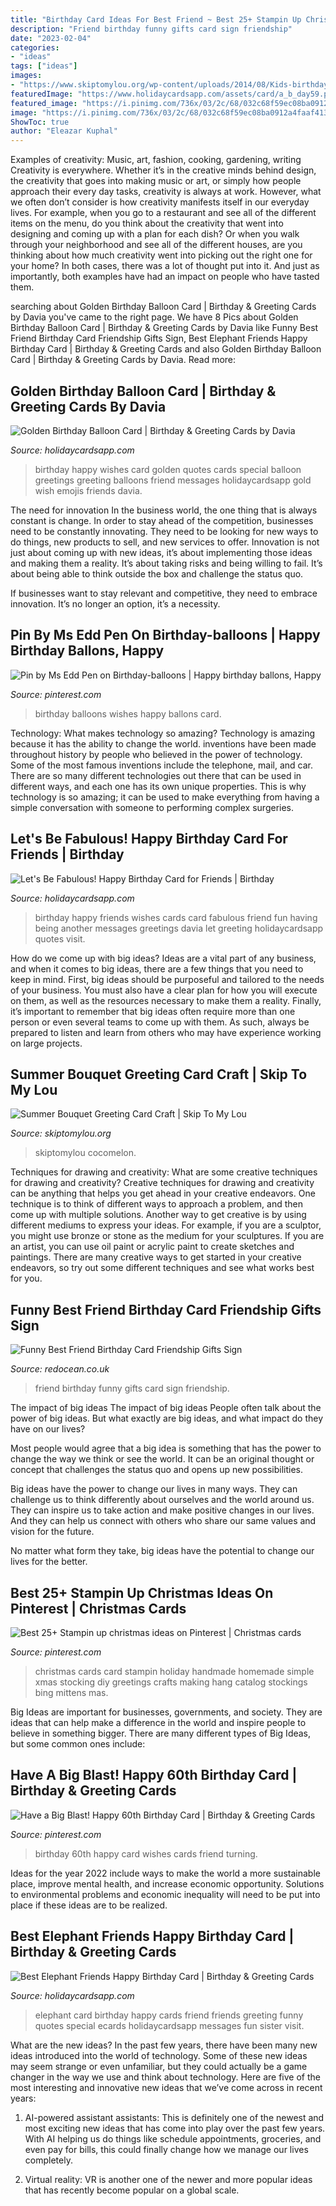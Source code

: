 ```yaml
---
title: "Birthday Card Ideas For Best Friend ~ Best 25+ Stampin Up Christmas Ideas On Pinterest"
description: "Friend birthday funny gifts card sign friendship"
date: "2023-02-04"
categories:
- "ideas"
tags: ["ideas"]
images:
- "https://www.skiptomylou.org/wp-content/uploads/2014/08/Kids-birthday-card-craft-ideas-1.jpg"
featuredImage: "https://www.holidaycardsapp.com/assets/card/a_b_day59.png"
featured_image: "https://i.pinimg.com/736x/03/2c/68/032c68f59ec08ba0912a4faaf4139560.jpg"
image: "https://i.pinimg.com/736x/03/2c/68/032c68f59ec08ba0912a4faaf4139560.jpg"
ShowToc: true
author: "Eleazar Kuphal"
---
```



Examples of creativity: Music, art, fashion, cooking, gardening, writing
Creativity is everywhere. Whether it’s in the creative minds behind design, the creativity that goes into making music or art, or simply how people approach their every day tasks, creativity is always at work. However, what we often don’t consider is how creativity manifests itself in our everyday lives. For example, when you go to a restaurant and see all of the different items on the menu, do you think about the creativity that went into designing and coming up with a plan for each dish? Or when you walk through your neighborhood and see all of the different houses, are you thinking about how much creativity went into picking out the right one for your home? In both cases, there was a lot of thought put into it. And just as importantly, both examples have had an impact on people who have tasted them.

	

		
searching about Golden Birthday Balloon Card | Birthday &amp; Greeting Cards by Davia you've came to the right page. We have 8 Pics about Golden Birthday Balloon Card | Birthday &amp; Greeting Cards by Davia like Funny Best Friend Birthday Card Friendship Gifts Sign, Best Elephant Friends Happy Birthday Card | Birthday &amp; Greeting Cards and also Golden Birthday Balloon Card | Birthday &amp; Greeting Cards by Davia. Read more:
		
    
## Golden Birthday Balloon Card | Birthday &amp; Greeting Cards By Davia

<img loading=lazy src="https://www.holidaycardsapp.com/assets/card/b_day170.png" onerror="this.onerror=null;this.src='https://tse4.mm.bing.net/th?id=OIP.UPkKBNhODM4YnnGooQZw6QHaJ3&amp;pid=15.1';" alt="Golden Birthday Balloon Card | Birthday &amp; Greeting Cards by Davia">

_Source: holidaycardsapp.com_

>birthday happy wishes card golden quotes cards special balloon greetings greeting balloons friend messages holidaycardsapp gold wish emojis friends davia. 

	

The need for innovation
In the business world, the one thing that is always constant is change. In order to stay ahead of the competition, businesses need to be constantly innovating. They need to be looking for new ways to do things, new products to sell, and new services to offer.
Innovation is not just about coming up with new ideas, it’s about implementing those ideas and making them a reality. It’s about taking risks and being willing to fail. It’s about being able to think outside the box and challenge the status quo.

If businesses want to stay relevant and competitive, they need to embrace innovation. It’s no longer an option, it’s a necessity.

    
## Pin By Ms Edd Pen On Birthday-balloons | Happy Birthday Ballons, Happy

<img loading=lazy src="https://i.pinimg.com/736x/fd/8a/60/fd8a60dd15184a7a27bad9d75018b68b--birthday-balloons-party-time.jpg" onerror="this.onerror=null;this.src='https://tse1.mm.bing.net/th?id=OIP.pSg5chqIhxdRpb-Z29BCYgDYEh&amp;pid=15.1';" alt="Pin by Ms Edd Pen on Birthday-balloons | Happy birthday ballons, Happy">

_Source: pinterest.com_

>birthday balloons wishes happy ballons card. 

	

Technology: What makes technology so amazing?
Technology is amazing because it has the ability to change the world. inventions have been made throughout history by people who believed in the power of technology. Some of the most famous inventions include the telephone, mail, and car. There are so many different technologies out there that can be used in different ways, and each one has its own unique properties. This is why technology is so amazing; it can be used to make everything from having a simple conversation with someone to performing complex surgeries.

    
## Let&#039;s Be Fabulous! Happy Birthday Card For Friends | Birthday

<img loading=lazy src="https://www.holidaycardsapp.com/assets/card/b_day_ffre33.png" onerror="this.onerror=null;this.src='https://tse1.mm.bing.net/th?id=OIP.FkRn6X6DsL7R3U7NQ_KShAHaJ3&amp;pid=15.1';" alt="Let&#039;s Be Fabulous! Happy Birthday Card for Friends | Birthday">

_Source: holidaycardsapp.com_

>birthday happy friends wishes cards card fabulous friend fun having being another messages greetings davia let greeting holidaycardsapp quotes visit. 

	

How do we come up with big ideas?
Ideas are a vital part of any business, and when it comes to big ideas, there are a few things that you need to keep in mind. First, big ideas should be purposeful and tailored to the needs of your business. You must also have a clear plan for how you will execute on them, as well as the resources necessary to make them a reality. Finally, it’s important to remember that big ideas often require more than one person or even several teams to come up with them. As such, always be prepared to listen and learn from others who may have experience working on large projects.

    
## Summer Bouquet Greeting Card Craft | Skip To My Lou

<img loading=lazy src="https://www.skiptomylou.org/wp-content/uploads/2014/08/Kids-birthday-card-craft-ideas-1.jpg" onerror="this.onerror=null;this.src='https://tse2.mm.bing.net/th?id=OIP.8zra5fBs8qwBDKjpht9NUQHaJ5&amp;pid=15.1';" alt="Summer Bouquet Greeting Card Craft | Skip To My Lou">

_Source: skiptomylou.org_

>skiptomylou cocomelon. 

	

Techniques for drawing and creativity: What are some creative techniques for drawing and creativity?
Creative techniques for drawing and creativity can be anything that helps you get ahead in your creative endeavors. One technique is to think of different ways to approach a problem, and then come up with multiple solutions. Another way to get creative is by using different mediums to express your ideas. For example, if you are a sculptor, you might use bronze or stone as the medium for your sculptures. If you are an artist, you can use oil paint or acrylic paint to create sketches and paintings. There are many creative ways to get started in your creative endeavors, so try out some different techniques and see what works best for you.

    
## Funny Best Friend Birthday Card Friendship Gifts Sign

<img loading=lazy src="https://www.redocean.co.uk/image/cache/products/14183/image05_2000-1500x1500.jpg" onerror="this.onerror=null;this.src='https://tse2.mm.bing.net/th?id=OIP.nDgMZ8QMf9Xl-mcQ7mk5bAHaHa&amp;pid=15.1';" alt="Funny Best Friend Birthday Card Friendship Gifts Sign">

_Source: redocean.co.uk_

>friend birthday funny gifts card sign friendship. 

	

The impact of big ideas
The impact of big ideas
People often talk about the power of big ideas. But what exactly are big ideas, and what impact do they have on our lives?

Most people would agree that a big idea is something that has the power to change the way we think or see the world. It can be an original thought or concept that challenges the status quo and opens up new possibilities.

Big ideas have the power to change our lives in many ways. They can challenge us to think differently about ourselves and the world around us. They can inspire us to take action and make positive changes in our lives. And they can help us connect with others who share our same values and vision for the future.

No matter what form they take, big ideas have the potential to change our lives for the better.

    
## Best 25+ Stampin Up Christmas Ideas On Pinterest | Christmas Cards

<img loading=lazy src="https://i.pinimg.com/736x/03/2c/68/032c68f59ec08ba0912a4faaf4139560.jpg" onerror="this.onerror=null;this.src='https://tse3.mm.bing.net/th?id=OIP.--ERLa3K4bPphdS07RHi6wHaJ4&amp;pid=15.1';" alt="Best 25+ Stampin up christmas ideas on Pinterest | Christmas cards">

_Source: pinterest.com_

>christmas cards card stampin holiday handmade homemade simple xmas stocking diy greetings crafts making hang catalog stockings bing mittens mas. 

	

Big Ideas are important for businesses, governments, and society. They are ideas that can help make a difference in the world and inspire people to believe in something bigger. There are many different types of Big Ideas, but some common ones include: 

    
## Have A Big Blast! Happy 60th Birthday Card | Birthday &amp; Greeting Cards

<img loading=lazy src="https://i.pinimg.com/736x/d2/f9/e0/d2f9e0f3924ccf7b32977500fdefa52f.jpg" onerror="this.onerror=null;this.src='https://tse2.mm.bing.net/th?id=OIP.0FMk1icGTks7YXEG9fVxfwAAAA&amp;pid=15.1';" alt="Have a Big Blast! Happy 60th Birthday Card | Birthday &amp; Greeting Cards">

_Source: pinterest.com_

>birthday 60th happy card wishes cards friend turning. 

	

Ideas for the year 2022 include ways to make the world a more sustainable place, improve mental health, and increase economic opportunity. Solutions to environmental problems and economic inequality will need to be put into place if these ideas are to be realized.

    
## Best Elephant Friends Happy Birthday Card | Birthday &amp; Greeting Cards

<img loading=lazy src="https://www.holidaycardsapp.com/assets/card/a_b_day59.png" onerror="this.onerror=null;this.src='https://tse1.mm.bing.net/th?id=OIP.jvOTSWmOUkMSEGczoueCGwAAAA&amp;pid=15.1';" alt="Best Elephant Friends Happy Birthday Card | Birthday &amp; Greeting Cards">

_Source: holidaycardsapp.com_

>elephant card birthday happy cards friend friends greeting funny quotes special ecards holidaycardsapp messages fun sister visit. 

	

What are the new ideas?
In the past few years, there have been many new ideas introduced into the world of technology. Some of these new ideas may seem strange or even unfamiliar, but they could actually be a game changer in the way we use and think about technology. Here are five of the most interesting and innovative new ideas that we’ve come across in recent years:
1. AI-powered assistant assistants: This is definitely one of the newest and most exciting new ideas that has come into play over the past few years. With AI helping us do things like schedule appointments, groceries, and even pay for bills, this could finally change how we manage our lives completely.

2. Virtual reality: VR is another one of the newer and more popular ideas that has recently become popular on a global scale.

